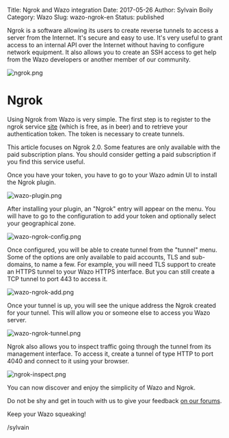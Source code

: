 Title: Ngrok and Wazo integration
Date: 2017-05-26
Author: Sylvain Boily
Category: Wazo
Slug: wazo-ngrok-en
Status: published


Ngrok is a software allowing its users to create reverse tunnels to access a server from the Internet.  It's secure and easy to use. It's very useful to grant access to an internal API over the Internet without having to configure network equipment. It also allows you to create an SSH access to get help from the Wazo developers or another member of our community.

![ngrok.png](/public/wazo-ngrok/ngrok.png "Ngrok website")

# Ngrok

Using Ngrok from Wazo is very simple. The first step is to register to the ngrok service [site](http://ngrok.com) (which is free, as in beer) and to retrieve your authentication token. The token is necessary to create tunnels.

This article focuses on Ngrok 2.0. Some features are only available with the paid subscription plans. You should consider getting a paid subscription if you find this service useful.

Once you have your token, you have to go to your Wazo admin UI to install the Ngrok plugin.

![wazo-plugin.png](/public/wazo-ngrok/wazo-plugin.png "Wazo ngrok plugin")


After installing your plugin, an "Ngrok" entry will appear on the menu. You will have to go to the configuration to add your token and optionally select your geographical zone.


![wazo-ngrok-config.png](/public/wazo-ngrok/wazo-ngrok-config.png "Wazo ngrok config")


Once configured, you will be able to create tunnel from the "tunnel" menu. Some of the options are only available to paid accounts, TLS and sub-domains, to name a few. For example, you will need TLS support to create an HTTPS tunnel to your Wazo HTTPS interface. But you can still create a TCP tunnel to port 443 to access it.


![wazo-ngrok-add.png](/public/wazo-ngrok/wazo-ngrok-add.png "Wazo ngrok add tunnel")

Once your tunnel is up, you will see the unique address the Ngrok created for your tunnel. This will allow you or someone else to access you Wazo server.


![wazo-ngrok-tunnel.png](/public/wazo-ngrok/wazo-ngrok-tunnel.png "Wazo ngrok tunnel")


Ngrok also allows you to inspect traffic going through the tunnel from its management interface. To access it, create a tunnel of type HTTP to port 4040 and connect to it using your browser.


![ngrok-inspect.png](/public/wazo-ngrok/ngrok-inspect.png "Ngrok inspect")


You can now discover and enjoy the simplicity of Wazo and Ngrok.

Do not be shy and get in touch with us to give your feedback [on our forums](https://projects.wazo.community/projects/1/boards/1).

Keep your Wazo squeaking!

/sylvain
